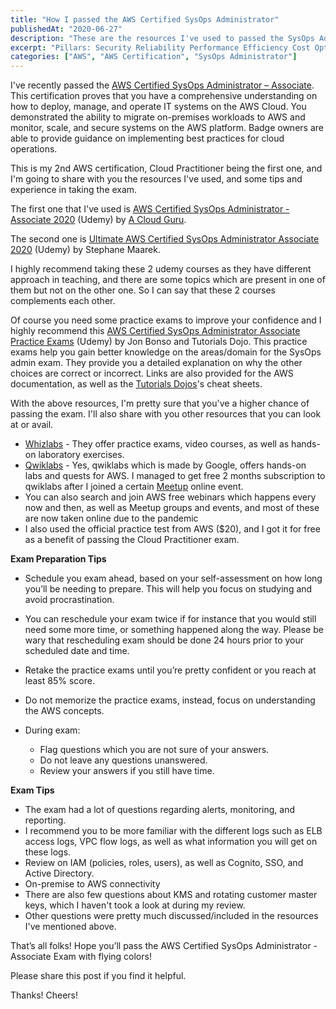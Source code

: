 ```yaml
---
title: "How I passed the AWS Certified SysOps Administrator"
publishedAt: "2020-06-27"
description: "These are the resources I've used to passed the SysOps Administrator exam"
excerpt: "Pillars: Security Reliability Performance Efficiency Cost Optimization Operational Excellence Security Pillar Identity and access management (IAM) Detective controls Infrastructure protection Data protection Incident response Design Principles ..."
categories: ["AWS", "AWS Certification", "SysOps Administrator"]
---
```


I've recently passed the [AWS Certified SysOps Administrator – Associate](https://www.youracclaim.com/badges/0db3a24e-b5f2-4101-ae32-194e3ca7647c/public_url). This certification proves that you have a comprehensive understanding on how to deploy, manage, and operate IT systems on the AWS Cloud. You demonstrated the ability to migrate on-premises workloads to AWS and monitor, scale, and secure systems on the AWS platform. Badge owners are able to provide guidance on implementing best practices for cloud operations.

This is my 2nd AWS certification, Cloud Practitioner being the first one, and I'm going to share with you the resources I've used, and some tips and experience in taking the exam.

The first one that I've used is [AWS Certified SysOps Administrator - Associate 2020](https://www.udemy.com/course/aws-certified-sysops-administrator-associate/) (Udemy) by [A Cloud Guru](https://acloud.guru/).

The second one is [Ultimate AWS Certified SysOps Administrator Associate 2020](https://www.udemy.com/course/ultimate-aws-certified-sysops-administrator-associate/) (Udemy) by Stephane Maarek.

I highly recommend taking these 2 udemy courses as they have different approach in teaching, and there are some topics which are present in one of them but not on the other one. So I can say that these 2 courses complements each other.

Of course you need some practice exams to improve your confidence and I highly recommend this [AWS Certified SysOps Administrator Associate Practice Exams](https://www.udemy.com/course/aws-certified-sysops-administrator-associate-practice-exams-soa-c01/) (Udemy) by Jon Bonso and Tutorials Dojo. This practice exams help you gain better knowledge on the areas/domain for the SysOps admin exam. They provide you a detailed explanation on why the other choices are correct or incorrect. Links are also provided for the AWS documentation, as well as the [Tutorials Dojos](https://tutorialsdojo.com/)'s cheat sheets.

With the above resources, I'm pretty sure that you've a higher chance of passing the exam. I'll also share with you other resources that you can look at or avail.

- [Whizlabs](https://www.whizlabs.com/) - They offer practice exams, video courses, as well as hands-on laboratory exercises.
- [Qwiklabs](https://www.qwiklabs.com/) - Yes, qwiklabs which is made by Google, offers hands-on labs and quests for AWS. I managed to get free 2 months subscription to qwiklabs after I joined a certain [Meetup](https://www.meetup.com/) online event.
- You can also search and join AWS free webinars which happens every now and then, as well as Meetup groups and events, and most of these are now taken online due to the pandemic
- I also used the official practice test from AWS ($20), and I got it for free as a benefit of passing the Cloud Practitioner exam.

**Exam Preparation Tips**

- Schedule you exam ahead, based on your self-assessment on how long you’ll be needing to prepare. This will help you focus on studying and avoid procrastination.
- You can reschedule your exam twice if for instance that you would still need some more time, or something happened along the way. Please be wary that rescheduling exam should be done 24 hours prior to your scheduled date and time.
- Retake the practice exams until you’re pretty confident or you reach at least 85% score.
- Do not memorize the practice exams, instead, focus on understanding the AWS concepts.
- During exam:

  - Flag questions which you are not sure of your answers.
  - Do not leave any questions unanswered.
  - Review your answers if you still have time.

**Exam Tips**

- The exam had a lot of questions regarding alerts, monitoring, and reporting.
- I recommend you to be more familiar with the different logs such as ELB access logs, VPC flow logs, as well as what information you will get on these logs.
- Review on IAM (policies, roles, users), as well as Cognito, SSO, and Active Directory.
- On-premise to AWS connectivity
- There are also few questions about KMS and rotating customer master keys, which I haven't took a look at during my review.
- Other questions were pretty much discussed/included in the resources I've mentioned above.

That’s all folks! Hope you’ll pass the AWS Certified SysOps Administrator - Associate Exam with flying colors!

Please share this post if you find it helpful.

Thanks! Cheers!
